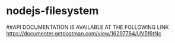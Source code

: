 # nodejs-filesystem

##API DOCUMENTATION IS AVAILABLE AT THE FOLLOWING LINK
https://documenter.getpostman.com/view/16297764/UV5f6tNc
